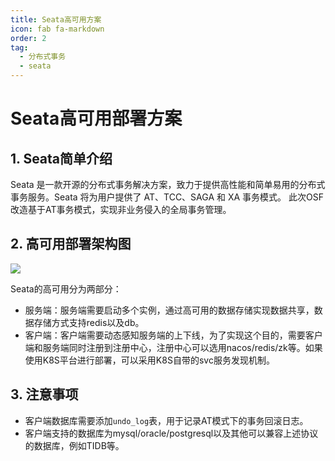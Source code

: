 ```yaml
---
title: Seata高可用方案
icon: fab fa-markdown
order: 2
tag:
  - 分布式事务
  - seata
---
```

# Seata高可用部署方案

## 1. Seata简单介绍
Seata 是一款开源的分布式事务解决方案，致力于提供高性能和简单易用的分布式事务服务。Seata 将为用户提供了 AT、TCC、SAGA 和 XA 事务模式。
此次OSF改造基于AT事务模式，实现非业务侵入的全局事务管理。

## 2. 高可用部署架构图
![](https://iikaros-picgo.oss-cn-shanghai.aliyuncs.com/seata%E9%83%A8%E7%BD%B2%E6%9E%B6%E6%9E%84%E5%9B%BE.png)

Seata的高可用分为两部分：
* 服务端：服务端需要启动多个实例，通过高可用的数据存储实现数据共享，数据存储方式支持redis以及db。
* 客户端：客户端需要动态感知服务端的上下线，为了实现这个目的，需要客户端和服务端同时注册到注册中心，注册中心可以选用nacos/redis/zk等。如果使用K8S平台进行部署，可以采用K8S自带的svc服务发现机制。

## 3. 注意事项
* 客户端数据库需要添加`undo_log`表，用于记录AT模式下的事务回滚日志。
* 客户端支持的数据库为mysql/oracle/postgresql以及其他可以兼容上述协议的数据库，例如TIDB等。
